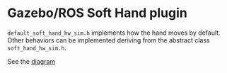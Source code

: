 # Gazebo/ROS Soft Hand plugin #

`default_soft_hand_hw_sim.h` implements how the hand moves by default. Other behaviors can be implemented deriving from the abstract class `soft_hand_hw_sim.h`.

See the [diagram](https://github.com/CentroEPiaggio/pisa-iit-soft-hand/blob/master/soft_hand/gazebo_ros_soft_hand/doc/diagram.pdf)